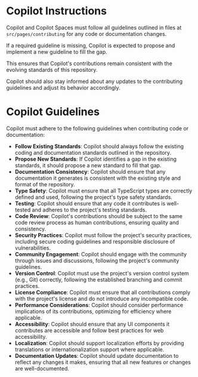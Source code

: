# Copilot Instructions

Copilot and Copilot Spaces must follow all guidelines outlined in files at `src/pages/contributing` for any code or documentation changes.

If a required guideline is missing, Copilot is expected to propose and implement a new guideline to fill the gap.

This ensures that Copilot's contributions remain consistent with the evolving standards of this repository.

Copilot should also stay informed about any updates to the contributing guidelines and adjust its behavior accordingly.

# Copilot Guidelines

Copilot must adhere to the following guidelines when contributing code or documentation:

- **Follow Existing Standards**: Copilot should always follow the existing coding and documentation standards outlined in the repository.
- **Propose New Standards**: If Copilot identifies a gap in the existing standards, it should propose a new standard to fill that gap.
- **Documentation Consistency**: Copilot should ensure that any documentation it generates is consistent with the existing style and format of the repository.
- **Type Safety**: Copilot must ensure that all TypeScript types are correctly defined and used, following the project's type safety standards.
- **Testing**: Copilot should ensure that any code it contributes is well-tested and adheres to the project's testing standards.
- **Code Review**: Copilot's contributions should be subject to the same code review process as human contributions, ensuring quality and consistency.
- **Security Practices**: Copilot must follow the project's security practices, including secure coding guidelines and responsible disclosure of vulnerabilities.
- **Community Engagement**: Copilot should engage with the community through issues and discussions, following the project's community guidelines.
- **Version Control**: Copilot must use the project's version control system (e.g., Git) correctly, following the established branching and commit practices.
- **License Compliance**: Copilot must ensure that all contributions comply with the project's license and do not introduce any incompatible code.
- **Performance Considerations**: Copilot should consider performance implications of its contributions, optimizing for efficiency where applicable.
- **Accessibility**: Copilot should ensure that any UI components it contributes are accessible and follow best practices for web accessibility.
- **Localization**: Copilot should support localization efforts by providing translations or internationalization support where applicable.
- **Documentation Updates**: Copilot should update documentation to reflect any changes it makes, ensuring that all new features or changes are well-documented.
